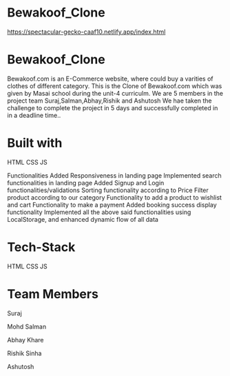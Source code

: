 # Bewakoof_Clone

https://spectacular-gecko-caaf10.netlify.app/index.html




# Bewakoof_Clone
Bewakoof.com is an E-Commerce website, where could buy a varities of clothes of different category. This is the Clone of Bewakoof.com which was given by Masai school during the unit-4 curriculm. We are 5 members in the project team Suraj,Salman,Abhay,Rishik and Ashutosh We hae taken the challenge to complete the project in 5 days and successfully completed in in a deadline time..

# Built with
HTML CSS JS 



Functionalities Added
Responsiveness in landing page Implemented search functionalities in landing page Added Signup and Login functionalities/validations Sorting functionality according to Price Filter product according to our category Functionality to add a product to wishlist and cart Functionality to make a payment Added booking success display functionality Implemented all the above said functionalities using LocalStorage, and enhanced dynamic flow of all data

# Tech-Stack
HTML CSS JS 

# Team Members
Suraj

Mohd Salman

Abhay Khare

Rishik Sinha

Ashutosh
